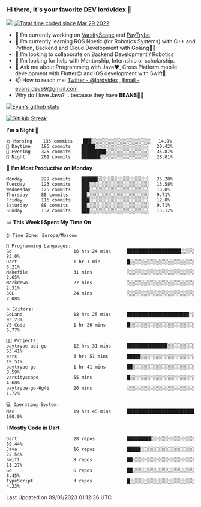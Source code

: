 ### Hi there, It's your favorite DEV lordvidex 👋
<img src="https://komarev.com/ghpvc/?username=lordvidex&label=Views&color=blue&style=plastic" /> <a href="https://wakatime.com/@0e56db35-d16b-410a-acc0-4085055304bf"><img src="https://wakatime.com/badge/user/0e56db35-d16b-410a-acc0-4085055304bf.svg" alt="Total time coded since Mar 29 2022" /></a>

- 🔭 I’m currently working on [VarsityScape](https://varsityscape.com) and [PayTrybe](https://www.paytrybe.com)
- 🌱 I’m currently learning ROS Noetic (for Robotics Systems) with C++ and Python, Backend and Cloud Development with Golang🧙🏼
- 👯 I’m looking to collaborate on Backend Development / Robotics
- 🤔 I’m looking for help with Mentorship, Internship or scholarship.
- 💬 Ask me about Programming with Java❤️, Cross Platform mobile development with Flutter😍 and iOS development with Swift🚀.
- 📫 How to reach me: [Twitter - @lordvidex](https://twitter.com/lordvidex) , [Email - evans.dev99@gmail.com](mailto:evans.dev99@gmail.com?body=Hello%20Evans,)
- Why do I love Java? ...because they have **BEANS**🤤😋

<div>
<!-- <a href="https://github.com/lordvidex">
  <img src="https://github-readme-stats.vercel.app/api/top-langs/?username=lordvidex&theme=light" />
</a>    -->
<!-- [![Top Langs](https://github-readme-stats.vercel.app/api/top-langs/?username=lordvidex)](https://github.com/lordvidex/)  -->
<a href="https://github.com/lordvidex">
 <img src="https://github-readme-stats.vercel.app/api?username=lordvidex&show_icons=true&theme=light&line_height=27" alt="Evan's github stats"/>
</a>
</div>

[![GitHub Streak](https://github-readme-streak-stats.herokuapp.com?user=lordvidex&theme=github-dark&hide_border=true)](https://git.io/streak-stats)

<!--
  <a href="https://github.com/iampawan/FlutterExampleApps">
    <img align="center" src="https://github-readme-stats.vercel.app/api/pin/?username=iampawan&repo=FlutterExampleApps&theme=light" />

  </a>
  <a href="https://github.com/iampawan/VelocityX">
   <img align="center" src="https://github-readme-stats.vercel.app/api/pin/?username=iampawan&repo=VelocityX&theme=light" />
  </a>
-->
<!--START_SECTION:waka-->
**I'm a Night 🦉** 

```text
🌞 Morning    135 commits    ███░░░░░░░░░░░░░░░░░░░░░░   14.9% 
🌆 Daytime    185 commits    █████░░░░░░░░░░░░░░░░░░░░   20.42% 
🌃 Evening    325 commits    █████████░░░░░░░░░░░░░░░░   35.87% 
🌙 Night      261 commits    ███████░░░░░░░░░░░░░░░░░░   28.81%

```
📅 **I'm Most Productive on Monday** 

```text
Monday       229 commits    ██████░░░░░░░░░░░░░░░░░░░   25.28% 
Tuesday      123 commits    ███░░░░░░░░░░░░░░░░░░░░░░   13.58% 
Wednesday    125 commits    ███░░░░░░░░░░░░░░░░░░░░░░   13.8% 
Thursday     88 commits     ██░░░░░░░░░░░░░░░░░░░░░░░   9.71% 
Friday       116 commits    ███░░░░░░░░░░░░░░░░░░░░░░   12.8% 
Saturday     88 commits     ██░░░░░░░░░░░░░░░░░░░░░░░   9.71% 
Sunday       137 commits    ███░░░░░░░░░░░░░░░░░░░░░░   15.12%

```


📊 **This Week I Spent My Time On** 

```text
⌚︎ Time Zone: Europe/Moscow

💬 Programming Languages: 
Go                       16 hrs 24 mins      ████████████████████░░░░░   83.0% 
Dart                     1 hr 1 min          █░░░░░░░░░░░░░░░░░░░░░░░░   5.21% 
Makefile                 31 mins             ░░░░░░░░░░░░░░░░░░░░░░░░░   2.65% 
Markdown                 27 mins             ░░░░░░░░░░░░░░░░░░░░░░░░░   2.31% 
SQL                      24 mins             ░░░░░░░░░░░░░░░░░░░░░░░░░   2.08%

🔥 Editors: 
GoLand                   18 hrs 25 mins      ███████████████████████░░   93.23% 
VS Code                  1 hr 20 mins        █░░░░░░░░░░░░░░░░░░░░░░░░   6.77%

🐱‍💻 Projects: 
paytrybe-api-go          12 hrs 31 mins      ███████████████░░░░░░░░░░   63.41% 
errs                     3 hrs 51 mins       █████░░░░░░░░░░░░░░░░░░░░   19.51% 
paytrybe-go              1 hr 41 mins        ██░░░░░░░░░░░░░░░░░░░░░░░   8.59% 
varsityscape             55 mins             █░░░░░░░░░░░░░░░░░░░░░░░░   4.68% 
paytrybe-go-6g4i         20 mins             ░░░░░░░░░░░░░░░░░░░░░░░░░   1.72%

💻 Operating System: 
Mac                      19 hrs 45 mins      █████████████████████████   100.0%

```

**I Mostly Code in Dart** 

```text
Dart                     28 repos            █████████░░░░░░░░░░░░░░░░   39.44% 
Java                     16 repos            █████░░░░░░░░░░░░░░░░░░░░   22.54% 
Swift                    8 repos             ██░░░░░░░░░░░░░░░░░░░░░░░   11.27% 
Go                       6 repos             ██░░░░░░░░░░░░░░░░░░░░░░░   8.45% 
TypeScript               3 repos             █░░░░░░░░░░░░░░░░░░░░░░░░   4.23%

```



 Last Updated on 09/01/2023 01:12:36 UTC
<!--END_SECTION:waka-->

